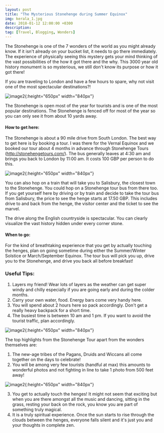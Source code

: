 ```yaml
---
layout: post
title: "The Mysterious Stonehenge during Summer Equinox"
img: kerala_1.jpg
date: 2018-01-12 12:00:00 +0300
description:
tag: [Travel, Blogging, Wonders]
---
```


The Stonehenge is one of the 7 wonders of the world as you might already know. If it isn't already on your bucket list, it needs to go there immediately. The experience of physically seeing this mystery gets your mind thinking of the vast possibilities of the how it got there and the why. This 3000 year old history monument is so mysterious, we still don't know its purpose or how it got there!

If you are traveling to London and have a few hours to spare, why not visit one of the most spectacular destinations?!

![image2]({{site.baseurl}}/assets/img/stone1.jpg){:height="650px" width="840px"}


The Stonehenge is open most of the year for tourists and is one of the most popular destinations. The Stonehenge is fenced off for most of the year so you can only see it from about 10 yards away.

#### How to get here:
 The Stonehenge is about a 90 mile drive from South London. The best way to get here is by booking a tour. I was there for the Vernal Equinox and we booked our tour about 4 months in advance through Stonehenge Tours (http://stonehengetours.com/). The bus generally leaves at 4:30 am and brings you back to London by 11:00 am. It costs 100 GBP per person to do this.

 ![image2]({{site.baseurl}}/assets/img/stone2.jpg){:height="650px" width="840px"}


 You can also hop on a train that will take you to Salisbury, the closest town to the Stonehenge. You could hop on a Stonehenge tour bus from there too. If you get yourself here by driving or by train and decide to take the tour bus from Salisbury, the price to see the henge starts at 17.50 GBP. This includes drive to and back from the henge, the visitor center and the ticket to see the marvel.

 The drive along the English countryside is spectacular. You can clearly visualize the vast history hidden under every corner stone.

#### When to go:
For the kind of breathtaking experience that you get by actually touching the henges, plan on going sometime during either the Summer/Winter Solstice or March/September Equinox. The tour bus will pick you up, drive you to the Stonehenge, and drive you back all before breakfast!

### Useful Tips:
1. Layers my friend! Wear lots of layers as the weather can get super windy and chilly especially if you are going early and during the colder months.
2. Carry your own water, food. Energy bars come very handy here.
3. You will spend about 2 hours here so pack accordingly. Don't get a really heavy backpack for a short time.
4. The busiest time is between 10 am and 1 pm. If you want to avoid the tourist traffic, plan accordingly.

![image2]({{site.baseurl}}/assets/img/stone3.jpg){:height="650px" width="840px"}

The top highlights from the Stonehenge Tour apart from the wonders themselves are:
1. The new-age tribes of the Pagans, Druids and Wiccans all come together on the days to celebrate!
2. You will be among very few tourists (handful at max) this amounts to wonderful photos and not fighting in line to take 1 photo from 500 feet away!

![image2]({{site.baseurl}}/assets/img/stone4.jpg){:height="650px" width="840px"}


3. You get to actually touch the henges! It might not seem that exciting but when you are there amongst all the music and dancing, sitting in the grass, resting your back on the rock, you know you are part of something truly magical.
4. It is a truly spiritual experience. Once the sun starts to rise through the clouds between the henges, everyone falls silent and it's just you and your thoughts in complete zen.
